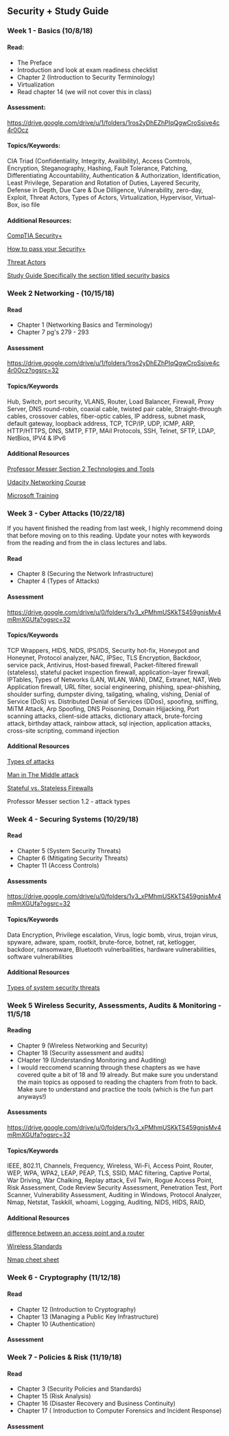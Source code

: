 ## Security + Study Guide

### Week 1 - Basics (10/8/18)

#### Read:
  - The Preface
  - Introduction and look at exam readiness checklist
  - Chapter 2 (Introduction to Security Terminology)
  - Virtualization
  - Read chapter 14 (we will not cover this in class)

#### Assessment:
https://drive.google.com/drive/u/1/folders/1ros2yDhEZhPIqQgwCroSsive4c4r0Ocz

#### Topics/Keywords:
CIA Triad (Confidentiality, Integrity, Availibility), Access Comtrols, Encryption, Steganography, Hashing, Fault Tolerance, Patching, Differentiating Accountability, Authentication & Authorization, Identification, Least Privilege, Separation and Rotation of Duties, Layered Security, Defense in Depth, Due Care & Due Dilligence, Vulnerability, zero-day, Exploit, Threat Actors, Types of Actors, Virtualization, Hypervisor, Virtual-Box, iso file

#### Additional Resources:

  [CompTIA Security+](https://certification.comptia.org/certifications/security)

  [How to pass your Security+](https://www.professormesser.com/security-plus/sy0-501/how-to-pass-your-sy0-501-security-exam/) 

  [Threat Actors](https://www.professormesser.com/security-plus/sy0-501/threat-actors/)

  [Study Guide Specifically the section titled security basics](https://docs.google.com/document/d/1hXGyKDWdpJLKZWWuu5eVTh-N5simhpSlTTA-Z-dtCj0/edit#heading=h.9jy0u88oavdx)



### Week 2 Networking - (10/15/18)

#### Read
- Chapter 1 (Networking Basics and Terminology)
- Chapter 7 pg's 279 - 293

#### Assessment
https://drive.google.com/drive/u/1/folders/1ros2yDhEZhPIqQgwCroSsive4c4r0Ocz?ogsrc=32


#### Topics/Keywords
Hub, Switch, port security, VLANS, Router, Load Balancer, Firewall, Proxy Server, DNS round-robin, coaxial cable, twisted pair cable, Straight-through cables, crossover cables, fiber-optic cables, IP address, subnet mask, default gateway, loopback address, TCP, TCP/IP, UDP, ICMP, ARP, HTTP/HTTPS, DNS, SMTP, FTP, MAil Protocols, SSH, Telnet, SFTP, LDAP, NetBios, IPV4 & IPv6

#### Additional Resources
[Professor Messer Section 2 Technologies and Tools](https://www.professormesser.com/security-plus/sy0-501/sy0-501-training-course/)

[Udacity Networking Course](https://www.udacity.com/course/computer-networking--ud436)

[Microsoft Training](https://mva.microsoft.com/en-us/training-courses/networking-fundamentals-8249?l=vc8igMKy_304984382)



### Week 3 - Cyber Attacks (10/22/18)
If you havent finished the reading from last week, I highly recommend doing that before moving on to this reading. Update your notes with keywords from the reading and from the in class lectures and labs. 

#### Read
- Chapter 8 (Securing the Network Infrastructure)
- Chapter 4 (Types of Attacks)

#### Assessment
https://drive.google.com/drive/u/0/folders/1v3_xPMhmUSKkTS459gnisMv4mRmXGUfa?ogsrc=32

#### Topics/Keywords
TCP Wrappers, HIDS, NIDS, IPS/IDS, Security hot-fix, Honeypot and Honeynet, Protocol analyzer, NAC, IPSec, TLS Encryption, Backdoor, service pack, Antivirus, Host-based firewall, Packet-filtered firewall (stateless), stateful packet inspection firewall, application-layer firewall, IPTables, Types of Networks (LAN, WLAN, WAN), DMZ, Extranet, NAT, Web Application firewall, URL filter, social engineering, phishing, spear-phishing, shoulder surfing, dumpster diving, tailgating, whaling, vishing, Denial of Service (DoS) vs. Distributed Denial of Services (DDos), spoofing, sniffing, MiTM Attack, Arp Spoofing, DNS Poisoning, Domain Hijjacking, Port scanning attacks, client-side attacks, dictionary attack, brute-forcing attack, birthday attack, rainbow attack, sql injection, application attacks, cross-site scripting, command injection  

#### Additional Resources
[Types of attacks](https://www.rapid7.com/fundamentals/types-of-attacks/)

[Man in The Middle attack](https://www.professormesser.com/security-plus/sy0-501/man-in-the-middle/)

[Stateful vs. Stateless Firewalls](https://www.cybrary.it/0p3n/stateful-vs-stateless-firewalls/)

Professor Messer section 1.2 - attack types 


### Week 4 - Securing Systems (10/29/18)

#### Read
- Chapter 5 (System Security Threats)
- Chapter 6 (Mitigating Security Threats)
- Chapter 11 (Access Controls)

#### Assessments
https://drive.google.com/drive/u/0/folders/1v3_xPMhmUSKkTS459gnisMv4mRmXGUfa?ogsrc=32

#### Topics/Keywords
Data Encryption, Privilege escalation, Virus, logic bomb, virus, trojan virus, spyware, adware, spam, rootkit, brute-force, botnet, rat, ketlogger, backdoor, ransomware, Bluetooth vulnerbailities, hardware vulnerabilities, software vulnerabilities

#### Additional Resources 
[Types of system security threats](https://blogs.cisco.com/smallbusiness/the-10-most-common-security-threats-explained)

### Week 5  Wireless Security, Assessments, Audits & Monitoring - 11/5/18

#### Reading
- Chapter 9 (Wireless Networking and Security)
- Chapter 18 (Security assessment and audits)
- CHapter 19 (Understanding Monitoring and Auditing)
- I would reccomend scanning through these chapters as we have covered quite a bit of 18 and 19 already. But make sure you understand the main topics as opposed to reading the chapters from frotn to back. Make sure to understand and practice the tools (which is the fun part anyways!)

#### Assessments
https://drive.google.com/drive/u/0/folders/1v3_xPMhmUSKkTS459gnisMv4mRmXGUfa?ogsrc=32

#### Topics/Keywords
IEEE, 802.11, Channels, Frequency, Wireless, Wi-Fi, Access Point, Router, WEP, WPA, WPA2, LEAP, PEAP, TLS, SSID, MAC filtering, Captive Portal, War Driving, War Chalking, Replay attack, Evil Twin, Rogue Access Point, Risk Assessment, Code Review Security Assessment, Penetration Test, Port Scanner, Vulnerability Assessment, Auditing in Windows, Protocol Analyzer, Nmap, Netstat, Taskkill, whoami, Logging, Auditing, NIDS, HIDS, RAID, 

#### Additional Resources
[difference between an access point and a router](https://www.ligowave.com/difference-between-access-point-and-router)


[Wireless Standards](https://www.juniper.net/documentation/en_US/junos-space-apps/network-director3.2/topics/concept/wireless-80211.html)


[Nmap cheet sheet](https://blogs.sans.org/pen-testing/files/2013/10/NmapCheatSheetv1.1.pdf)

### Week 6 - Cryptography (11/12/18)

#### Read
- Chapter 12 (Introduction to Cryptography)
- Chapter 13 (Managing a Public Key Infrastructure)
- Chapter 10 (Authentication)

#### Assessment



### Week 7 - Policies & Risk (11/19/18)

#### Read
- Chapter 3 (Security Policies and Standards)
- Chapter 15 (Risk Analysis)
- Chapter 16 (Disaster Recovery and Business Continuity)
- Chapter 17 ( Introduction to Computer Forensics and Incident Response)

#### Assessment








